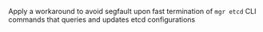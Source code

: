 Apply a workaround to avoid segfault upon fast termination of `mgr etcd` CLI commands that queries and updates etcd configurations
